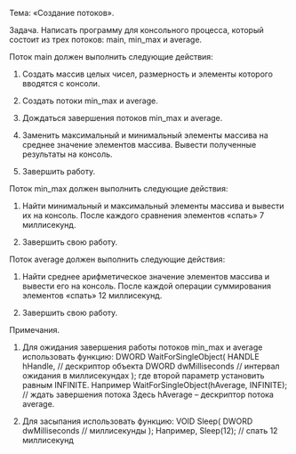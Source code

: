 Тема: «Создание потоков».

Задача. Написать программу для консольного процесса, который состоит из трех потоков: main,
min_max и average.


Поток main должен выполнить следующие действия:

1. Создать массив целых чисел, размерность и элементы которого вводятся с консоли.

2. Создать потоки min_max и average.

3. Дождаться завершения потоков min_max и average.

4. Заменить максимальный и минимальный элементы массива на среднее значение элементов
массива. Вывести полученные результаты на консоль.

5. Завершить работу.


Поток min_max должен выполнить следующие действия:

1. Найти минимальный и максимальный элементы массива и вывести их на консоль. После
каждого сравнения элементов «спать» 7 миллисекунд.

2. Завершить свою работу.


Поток average должен выполнить следующие действия:

1. Найти среднее арифметическое значение элементов массива и вывести его на консоль.
После каждой операции суммирования элементов «спать» 12 миллисекунд.

2. Завершить свою работу.


Примечания.

1. Для ожидания завершения работы потоков min_max и average использовать функцию:
DWORD WaitForSingleObject(
HANDLE hHandle, // дескриптор объекта
DWORD dwMilliseconds // интервал ожидания в миллисекундах
);
где второй параметр установить равным INFINITE. Например
WaitForSingleObject(hAverage, INFINITE); // ждать завершения потока
Здесь hAverage – дескриптор потока average.

2. Для засыпания использовать функцию:
VOID Sleep(
DWORD dwMilliseconds // миллисекунды
);
Например,
Sleep(12); // спать 12 миллисекунд

